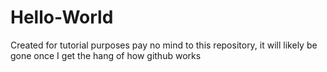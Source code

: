 # Hello-World
Created for tutorial purposes
pay no mind to this repository, it will likely be gone once I get the hang of how github works
